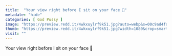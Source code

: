 ```yaml
---
title:  "Your view right before I sit on your face 🤭"
metadate: "hide"
categories: [ God Pussy ]
image: "https://preview.redd.it/4wkxuylrf9k51.jpg?auto=webp&s=00c9ad4fd4d6f794b20ebe26c2e059a87bcd3c21"
thumb: "https://preview.redd.it/4wkxuylrf9k51.jpg?width=1080&crop=smart&auto=webp&s=2a8841a0a2ae510dd707338a5684046d0fa377f1"
visit: ""
---
```

Your view right before I sit on your face 🤭
